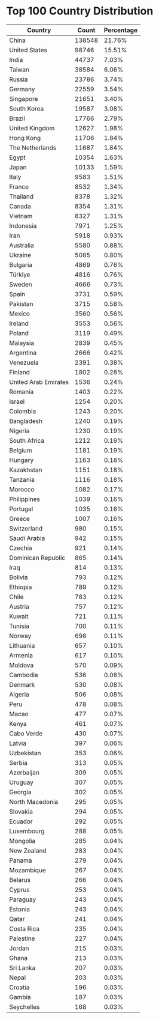 # Top 100 Country Distribution
| Country | Count | Percentage |
|----|----|----|
| China | 138548 | 21.76% |
| United States | 98746 | 15.51% |
| India | 44737 | 7.03% |
| Taiwan | 38584 | 6.06% |
| Russia | 23786 | 3.74% |
| Germany | 22559 | 3.54% |
| Singapore | 21651 | 3.40% |
| South Korea | 19587 | 3.08% |
| Brazil | 17766 | 2.79% |
| United Kingdom | 12627 | 1.98% |
| Hong Kong | 11706 | 1.84% |
| The Netherlands | 11687 | 1.84% |
| Egypt | 10354 | 1.63% |
| Japan | 10133 | 1.59% |
| Italy | 9583 | 1.51% |
| France | 8532 | 1.34% |
| Thailand | 8378 | 1.32% |
| Canada | 8354 | 1.31% |
| Vietnam | 8327 | 1.31% |
| Indonesia | 7971 | 1.25% |
| Iran | 5918 | 0.93% |
| Australia | 5580 | 0.88% |
| Ukraine | 5085 | 0.80% |
| Bulgaria | 4869 | 0.76% |
| Türkiye | 4816 | 0.76% |
| Sweden | 4666 | 0.73% |
| Spain | 3731 | 0.59% |
| Pakistan | 3715 | 0.58% |
| Mexico | 3560 | 0.56% |
| Ireland | 3553 | 0.56% |
| Poland | 3119 | 0.49% |
| Malaysia | 2839 | 0.45% |
| Argentina | 2666 | 0.42% |
| Venezuela | 2391 | 0.38% |
| Finland | 1802 | 0.28% |
| United Arab Emirates | 1536 | 0.24% |
| Romania | 1403 | 0.22% |
| Israel | 1254 | 0.20% |
| Colombia | 1243 | 0.20% |
| Bangladesh | 1240 | 0.19% |
| Nigeria | 1230 | 0.19% |
| South Africa | 1212 | 0.19% |
| Belgium | 1181 | 0.19% |
| Hungary | 1163 | 0.18% |
| Kazakhstan | 1151 | 0.18% |
| Tanzania | 1116 | 0.18% |
| Morocco | 1082 | 0.17% |
| Philippines | 1039 | 0.16% |
| Portugal | 1035 | 0.16% |
| Greece | 1007 | 0.16% |
| Switzerland | 980 | 0.15% |
| Saudi Arabia | 942 | 0.15% |
| Czechia | 921 | 0.14% |
| Dominican Republic | 865 | 0.14% |
| Iraq | 814 | 0.13% |
| Bolivia | 793 | 0.12% |
| Ethiopia | 789 | 0.12% |
| Chile | 783 | 0.12% |
| Austria | 757 | 0.12% |
| Kuwait | 721 | 0.11% |
| Tunisia | 700 | 0.11% |
| Norway | 698 | 0.11% |
| Lithuania | 657 | 0.10% |
| Armenia | 617 | 0.10% |
| Moldova | 570 | 0.09% |
| Cambodia | 536 | 0.08% |
| Denmark | 530 | 0.08% |
| Algeria | 506 | 0.08% |
| Peru | 478 | 0.08% |
| Macao | 477 | 0.07% |
| Kenya | 461 | 0.07% |
| Cabo Verde | 430 | 0.07% |
| Latvia | 397 | 0.06% |
| Uzbekistan | 353 | 0.06% |
| Serbia | 313 | 0.05% |
| Azerbaijan | 309 | 0.05% |
| Uruguay | 307 | 0.05% |
| Georgia | 302 | 0.05% |
| North Macedonia | 295 | 0.05% |
| Slovakia | 294 | 0.05% |
| Ecuador | 292 | 0.05% |
| Luxembourg | 288 | 0.05% |
| Mongolia | 285 | 0.04% |
| New Zealand | 283 | 0.04% |
| Panama | 279 | 0.04% |
| Mozambique | 267 | 0.04% |
| Belarus | 266 | 0.04% |
| Cyprus | 253 | 0.04% |
| Paraguay | 243 | 0.04% |
| Estonia | 243 | 0.04% |
| Qatar | 241 | 0.04% |
| Costa Rica | 235 | 0.04% |
| Palestine | 227 | 0.04% |
| Jordan | 215 | 0.03% |
| Ghana | 213 | 0.03% |
| Sri Lanka | 207 | 0.03% |
| Nepal | 203 | 0.03% |
| Croatia | 196 | 0.03% |
| Gambia | 187 | 0.03% |
| Seychelles | 168 | 0.03% |
